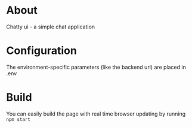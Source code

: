 # About

Chatty ui - a simple chat application

# Configuration

The environment-specific parameters (like the backend url) are placed in .env

# Build

You can easily build the page with real time browser updating by running `npm start`